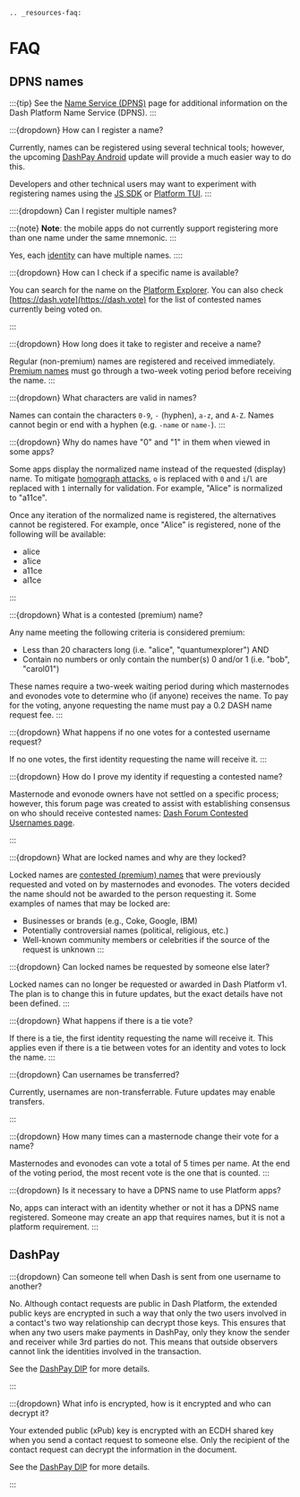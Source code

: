 ```{eval-rst}
.. _resources-faq:
```

# FAQ

## DPNS names

:::{tip}
See the [Name Service (DPNS)](../explanations/dpns.md) page for additional information on the
Dash Platform Name Service (DPNS).
:::

:::{dropdown} How can I register a name?

Currently, names can be registered using several technical tools; however, the upcoming [DashPay
Android](https://play.google.com/store/apps/details?id=hashengineering.darkcoin.wallet) update will
provide a much easier way to do this.

Developers and other technical users may want to experiment with registering names using the [JS
SDK](https://docs.dash.org/projects/platform/en/stable/docs/tutorials/identities-and-names/register-a-name-for-an-identity.html)
or [Platform TUI](https://github.com/dashpay/platform-tui/).
:::

::::{dropdown} Can I register multiple names?

:::{note}
**Note**: the mobile apps do not currently support registering more than one name under the same
mnemonic.
:::

Yes, each [identity](../explanations/identity.md) can have multiple names.
::::

:::{dropdown} How can I check if a specific name is available?

You can search for the name on the [Platform Explorer](https://platform-explorer.com/). You can also
check [https://dash.vote](https://dash.vote) for the list of contested names currently being voted
on.

:::

:::{dropdown} How long does it take to register and receive a name?

Regular (non-premium) names are registered and received immediately. [Premium
names](../explanations/dpns.md#conflict-resolution) must go through a two-week voting period before
receiving the name.
:::

:::{dropdown} What characters are valid in names?

Names can contain the characters `0-9`, `-` (hyphen), `a-z`, and `A-Z`. Names cannot begin or end
with a hyphen (e.g. `-name` or `name-`).
:::

:::{dropdown} Why do names have "0" and "1" in them when viewed in some apps?

Some apps display the normalized name instead of the requested (display) name. To mitigate
[homograph attacks](https://en.wikipedia.org/wiki/IDN_homograph_attack), `o` is replaced with `0`
and `i`/`l` are replaced with `1` internally for validation. For example, "Alice" is normalized to
"a11ce".

Once any iteration of the normalized name is registered, the alternatives cannot be registered. For
example, once "Alice" is registered, none of the following will be available:

* alice
* a1ice
* a11ce
* al1ce

:::

:::{dropdown} What is a contested (premium) name?

Any name meeting the following criteria is considered premium:

* Less than 20 characters long (i.e. "alice", "quantumexplorer") AND
* Contain no numbers or only contain the number(s) 0 and/or 1 (i.e. "bob", "carol01")

These names require a two-week waiting period during which masternodes and evonodes vote to
determine who (if anyone) receives the name. To pay for the voting, anyone requesting the name must
pay a 0.2 DASH name request fee.
:::

:::{dropdown} What happens if no one votes for a contested username request?

If no one votes, the first identity requesting the name will receive it.
:::

:::{dropdown} How do I prove my identity if requesting a contested name?

Masternode and evonode owners have not settled on a specific process; however, this forum page was created to assist with establishing consensus on who should receive contested names: [Dash Forum Contested Usernames page](https://www.dash.org/forum/index.php?threads/contested-usernames-view-discuss-gain-support.55367/).

:::

:::{dropdown} What are locked names and why are they locked?

Locked names are [contested (premium) names](../explanations/dpns.md#conflict-resolution) that were
previously requested and voted on by masternodes and evonodes. The voters decided the name should
not be awarded to the person requesting it. Some examples of names that may be locked are:

* Businesses or brands (e.g., Coke, Google, IBM)
* Potentially controversial names (political, religious, etc.)
* Well-known community members or celebrities if the source of the request is unknown
:::

:::{dropdown} Can locked names be requested by someone else later?

Locked names can no longer be requested or awarded in Dash Platform v1. The plan is to change this
in future updates, but the exact details have not been defined.
:::

:::{dropdown} What happens if there is a tie vote?

If there is a tie, the first identity requesting the name will receive it. This applies even if
there is a tie between votes for an identity and votes to lock the name.
:::

:::{dropdown} Can usernames be transferred?

Currently, usernames are non-transferrable. Future updates may enable transfers.

:::

:::{dropdown} How many times can a masternode change their vote for a name?

Masternodes and evonodes can vote a total of 5 times per name. At the end of the voting period, the
most recent vote is the one that is counted.
:::

:::{dropdown} Is it necessary to have a DPNS name to use Platform apps?

No, apps can interact with an identity whether or not it has a DPNS name registered. Someone may create an app that requires names, but it is not a platform requirement.
:::

## DashPay

:::{dropdown} Can someone tell when Dash is sent from one username to another?

No. Although contact requests are public in Dash Platform, the extended public keys are encrypted in
such a way that only the two users involved in a contact's two way relationship can decrypt those
keys. This ensures that when any two users make payments in DashPay, only they know the sender and
receiver while 3rd parties do not. This means that outside observers cannot link the identities
involved in the transaction.

See the [DashPay DIP](https://github.com/dashpay/dips/blob/master/dip-0015.md) for more details.

:::

:::{dropdown} What info is encrypted, how is it encrypted and who can decrypt it?

Your extended public (xPub) key is encrypted with an ECDH shared key when you send a contact request
to someone else. Only the recipient of the contact request can decrypt the information in the
document.

See the [DashPay DIP](https://github.com/dashpay/dips/blob/master/dip-0015.md#the-contact-request)
for more details.

:::

